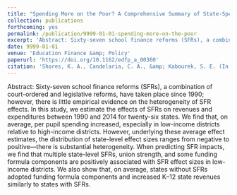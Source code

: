 ```yaml
---
title: "Spending More on the Poor? A Comprehensive Summary of State-Specific Responses to School Finance Reforms from 1990-2014"
collection: publications
forthcoming: yes
permalink: /publication/9999-01-01-spending-more-on-the-poor
excerpt: 'Abstract: Sixty-seven school finance reforms (SFRs), a combination of court-ordered and legislative reforms, have taken place since 1990; however, there is little empirical evidence on the heterogeneity of SFR effects. In this study, we estimate the effects of SFRs on revenues and expenditures between 1990 and 2014 for twenty-six states. We find that, on average, per pupil spending increased, especially in low-income districts relative to high-income districts. However, underlying these average effect estimates, the distribution of state-level effect sizes ranges from negative to positive—there is substantial heterogeneity. When predicting SFR impacts, we find that multiple state-level SFRs, union strength, and some funding formula components are positively associated with SFR effect sizes in low-income districts. We also show that, on average, states without SFRs adopted funding formula components and increased K–12 state revenues similarly to states with SFRs.'
date: 9999-01-01
venue: 'Education Finance &amp; Policy'
paperurl: 'https://doi.org/10.1162/edfp_a_00360'
citation: 'Shores, K. A., Candelaria, C. A., &amp; Kabourek, S. E. (In Press). Spending More on the Poor? A Comprehensive Summary of State-Specific Responses to School Finance Reforms from 1990–2014. <I>Education Finance &amp; Policy</I>.'
---
```

Abstract: Sixty-seven school finance reforms (SFRs), a combination of court-ordered and legislative reforms, have taken place since 1990; however, there is little empirical evidence on the heterogeneity of SFR effects. In this study, we estimate the effects of SFRs on revenues and expenditures between 1990 and 2014 for twenty-six states. We find that, on average, per pupil spending increased, especially in low-income districts relative to high-income districts. However, underlying these average effect estimates, the distribution of state-level effect sizes ranges from negative to positive—there is substantial heterogeneity. When predicting SFR impacts, we find that multiple state-level SFRs, union strength, and some funding formula components are positively associated with SFR effect sizes in low-income districts. We also show that, on average, states without SFRs adopted funding formula components and increased K–12 state revenues similarly to states with SFRs.
